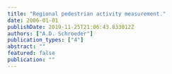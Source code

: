 ```yaml
---
title: "Regional pedestrian activity measurement."
date: 2006-01-01
publishDate: 2019-11-25T21:06:43.833012Z
authors: ["A.D. Schroeder"]
publication_types: ["4"]
abstract: ""
featured: false
publication: ""
---
```


